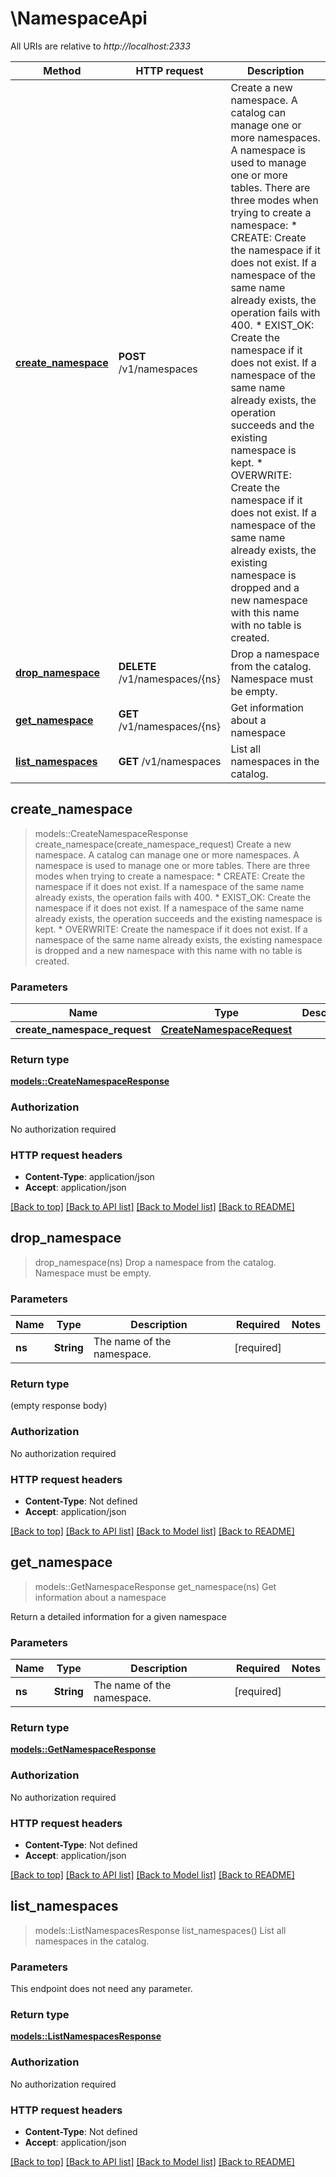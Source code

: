 # \NamespaceApi

All URIs are relative to *http://localhost:2333*

Method | HTTP request | Description
------------- | ------------- | -------------
[**create_namespace**](NamespaceApi.md#create_namespace) | **POST** /v1/namespaces | Create a new namespace. A catalog can manage one or more namespaces. A namespace is used to manage one or more tables. There are three modes when trying to create a namespace:   * CREATE: Create the namespace if it does not exist. If a namespace of the same name already exists, the operation fails with 400.   * EXIST_OK: Create the namespace if it does not exist. If a namespace of the same name already exists, the operation succeeds and the existing namespace is kept.   * OVERWRITE: Create the namespace if it does not exist. If a namespace of the same name already exists, the existing namespace is dropped and a new namespace with this name with no table is created. 
[**drop_namespace**](NamespaceApi.md#drop_namespace) | **DELETE** /v1/namespaces/{ns} | Drop a namespace from the catalog. Namespace must be empty.
[**get_namespace**](NamespaceApi.md#get_namespace) | **GET** /v1/namespaces/{ns} | Get information about a namespace
[**list_namespaces**](NamespaceApi.md#list_namespaces) | **GET** /v1/namespaces | List all namespaces in the catalog. 



## create_namespace

> models::CreateNamespaceResponse create_namespace(create_namespace_request)
Create a new namespace. A catalog can manage one or more namespaces. A namespace is used to manage one or more tables. There are three modes when trying to create a namespace:   * CREATE: Create the namespace if it does not exist. If a namespace of the same name already exists, the operation fails with 400.   * EXIST_OK: Create the namespace if it does not exist. If a namespace of the same name already exists, the operation succeeds and the existing namespace is kept.   * OVERWRITE: Create the namespace if it does not exist. If a namespace of the same name already exists, the existing namespace is dropped and a new namespace with this name with no table is created. 

### Parameters


Name | Type | Description  | Required | Notes
------------- | ------------- | ------------- | ------------- | -------------
**create_namespace_request** | [**CreateNamespaceRequest**](CreateNamespaceRequest.md) |  | [required] |

### Return type

[**models::CreateNamespaceResponse**](CreateNamespaceResponse.md)

### Authorization

No authorization required

### HTTP request headers

- **Content-Type**: application/json
- **Accept**: application/json

[[Back to top]](#) [[Back to API list]](../README.md#documentation-for-api-endpoints) [[Back to Model list]](../README.md#documentation-for-models) [[Back to README]](../README.md)


## drop_namespace

> drop_namespace(ns)
Drop a namespace from the catalog. Namespace must be empty.

### Parameters


Name | Type | Description  | Required | Notes
------------- | ------------- | ------------- | ------------- | -------------
**ns** | **String** | The name of the namespace. | [required] |

### Return type

 (empty response body)

### Authorization

No authorization required

### HTTP request headers

- **Content-Type**: Not defined
- **Accept**: application/json

[[Back to top]](#) [[Back to API list]](../README.md#documentation-for-api-endpoints) [[Back to Model list]](../README.md#documentation-for-models) [[Back to README]](../README.md)


## get_namespace

> models::GetNamespaceResponse get_namespace(ns)
Get information about a namespace

Return a detailed information for a given namespace

### Parameters


Name | Type | Description  | Required | Notes
------------- | ------------- | ------------- | ------------- | -------------
**ns** | **String** | The name of the namespace. | [required] |

### Return type

[**models::GetNamespaceResponse**](GetNamespaceResponse.md)

### Authorization

No authorization required

### HTTP request headers

- **Content-Type**: Not defined
- **Accept**: application/json

[[Back to top]](#) [[Back to API list]](../README.md#documentation-for-api-endpoints) [[Back to Model list]](../README.md#documentation-for-models) [[Back to README]](../README.md)


## list_namespaces

> models::ListNamespacesResponse list_namespaces()
List all namespaces in the catalog. 

### Parameters

This endpoint does not need any parameter.

### Return type

[**models::ListNamespacesResponse**](ListNamespacesResponse.md)

### Authorization

No authorization required

### HTTP request headers

- **Content-Type**: Not defined
- **Accept**: application/json

[[Back to top]](#) [[Back to API list]](../README.md#documentation-for-api-endpoints) [[Back to Model list]](../README.md#documentation-for-models) [[Back to README]](../README.md)

